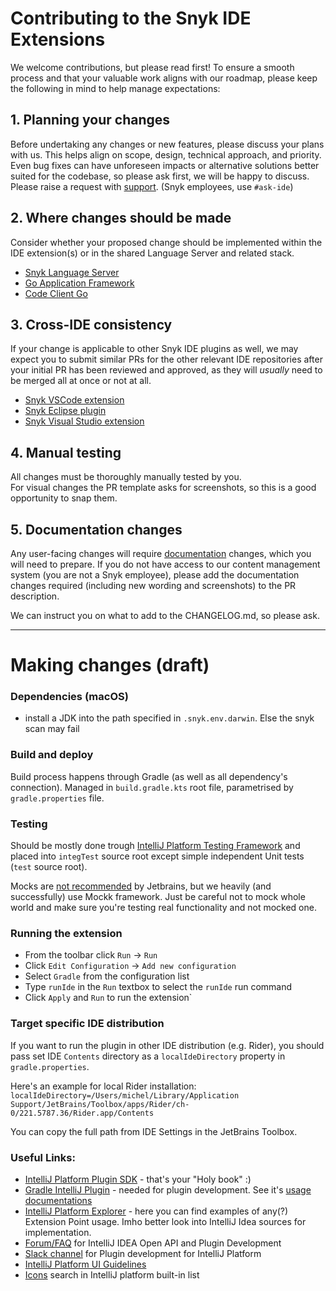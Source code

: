 # Contributing to the Snyk IDE Extensions

We welcome contributions, but please read first! To ensure a smooth process and that your valuable work aligns with our roadmap, please keep the following in mind to help manage expectations:

## 1. Planning your changes

Before undertaking any changes or new features, please discuss your plans with us. This helps align on scope, design, technical approach, and priority.  
Even bug fixes can have unforeseen impacts or alternative solutions better suited for the codebase, so please ask first, we will be happy to discuss.  
Please raise a request with [support](https://support.snyk.io). (Snyk employees, use `#ask-ide`)

## 2. Where changes should be made

Consider whether your proposed change should be implemented within the IDE extension(s) or in the shared Language Server and related stack.
- [Snyk Language Server](https://github.com/snyk/snyk-ls)
- [Go Application Framework](https://github.com/snyk/go-application-framework)
- [Code Client Go](https://github.com/snyk/code-client-go)

## 3. Cross-IDE consistency

If your change is applicable to other Snyk IDE plugins as well, we may expect you to submit similar PRs for the other relevant IDE repositories after your initial PR has been reviewed and approved, as they will _usually_ need to be merged all at once or not at all.
- [Snyk VSCode extension](https://github.com/snyk/vscode-extension)
- [Snyk Eclipse plugin](https://github.com/snyk/snyk-eclipse-plugin)
- [Snyk Visual Studio extension](https://github.com/snyk/snyk-visual-studio-plugin)

## 4. Manual testing

All changes must be thoroughly manually tested by you.  
For visual changes the PR template asks for screenshots, so this is a good opportunity to snap them.

## 5. Documentation changes

Any user-facing changes will require [documentation](https://docs.snyk.io/) changes, which you will need to prepare.
If you do not have access to our content management system (you are not a Snyk employee), please add the documentation changes required (including new wording and screenshots) to the PR description.

We can instruct you on what to add to the CHANGELOG.md, so please ask.

---

# Making changes (draft)

### Dependencies (macOS)
- install a JDK into the path specified in `.snyk.env.darwin`. Else the snyk scan may fail 

### Build and deploy

Build process happens through Gradle (as well as all dependency's connection). Managed in `build.gradle.kts` root file, parametrised by `gradle.properties` file.

### Testing
Should be mostly done trough [IntelliJ Platform Testing Framework](https://plugins.jetbrains.com/docs/intellij/testing-plugins.html) and placed into `integTest` source root except simple independent Unit tests (`test` source root).

Mocks are [not recommended](https://plugins.jetbrains.com/docs/intellij/testing-plugins.html#mocks) by Jetbrains, but we heavily (and successfully) use Mockk framework. Just be careful not to mock whole world and make sure you're testing real functionality and not mocked one.

### Running the extension

- From the toolbar click `Run` -> `Run`
- Click `Edit Configuration` -> `Add new configuration`
- Select `Gradle` from the configuration list
- Type `runIde` in the `Run` textbox to select the `runIde` run command
- Click `Apply` and `Run` to run the extension`

### Target specific IDE distribution
If you want to run the plugin in other IDE distribution (e.g. Rider), you should pass set IDE `Contents` directory as a `localIdeDirectory` property in `gradle.properties`.

Here's an example for local Rider installation:
`localIdeDirectory=/Users/michel/Library/Application Support/JetBrains/Toolbox/apps/Rider/ch-0/221.5787.36/Rider.app/Contents`

You can copy the full path from IDE Settings in the JetBrains Toolbox.

### Useful Links:
- [IntelliJ Platform Plugin SDK](https://plugins.jetbrains.com/docs/intellij) - that's your "Holy book" :)
- [Gradle IntelliJ Plugin](https://github.com/JetBrains/gradle-intellij-plugin) - needed for plugin development. See it's
[usage documentations](https://plugins.jetbrains.com/docs/intellij/tools-gradle-intellij-plugin.html)
- [IntelliJ Platform Explorer](https://plugins.jetbrains.com/intellij-platform-explorer) - here you can find examples of any(?) Extension Point usage.
Imho better look into IntelliJ Idea sources for implementation.
- [Forum/FAQ](https://intellij-support.jetbrains.com/hc/en-us/community/topics/200366979-IntelliJ-IDEA-Open-API-and-Plugin-Development)  for IntelliJ IDEA Open API and Plugin Development
- [Slack channel](https://jetbrains-platform.slack.com/archives/C5U8BM1MK) for Plugin development for IntelliJ Platform
- [IntelliJ Platform UI Guidelines](https://jetbrains.github.io/ui/)
- [Icons](https://jetbrains.github.io/ui/resources/icons_list/) search in IntelliJ platform built-in list
